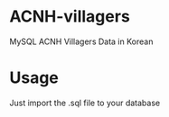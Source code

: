 # ACNH-villagers
MySQL ACNH Villagers Data in Korean

# Usage
Just import the .sql file to your database
